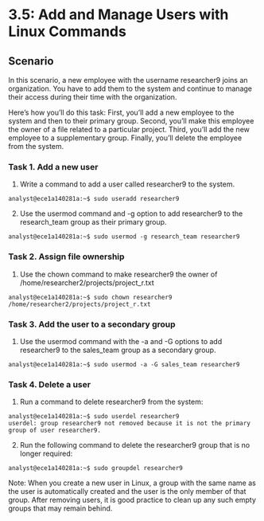 # 3.5: Add and Manage Users with Linux Commands

## Scenario

In this scenario, a new employee with the username researcher9 joins an organization. You have to add them to the system and continue to manage their access during their time with the organization.

Here’s how you’ll do this task: First, you’ll add a new employee to the system and then to their primary group. Second, you’ll make this employee the owner of a file related to a particular project. Third, you’ll add the new employee to a supplementary group. Finally, you’ll delete the employee from the system.


### Task 1. Add a new user
1. Write a command to add a user called researcher9 to the system.
```
analyst@ece1a140281a:~$ sudo useradd researcher9
```

2. Use the usermod command and -g option to add researcher9 to the research_team group as their primary group.
```
analyst@ece1a140281a:~$ sudo usermod -g research_team researcher9
```

### Task 2. Assign file ownership
1. Use the chown command to make researcher9 the owner of /home/researcher2/projects/project_r.txt
```
analyst@ece1a140281a:~$ sudo chown researcher9 /home/researcher2/projects/project_r.txt
```

### Task 3. Add the user to a secondary group
1. Use the usermod command with the -a and -G options to add researcher9 to the sales_team group as a secondary group.
```
analyst@ece1a140281a:~$ sudo usermod -a -G sales_team researcher9
```

### Task 4. Delete a user
1. Run a command to delete researcher9 from the system:
```
analyst@ece1a140281a:~$ sudo userdel researcher9
userdel: group researcher9 not removed because it is not the primary group of user researcher9.
```

2. Run the following command to delete the researcher9 group that is no longer required:
```
analyst@ece1a140281a:~$ sudo groupdel researcher9
```

Note: When you create a new user in Linux, a group with the same name as the user is automatically created and the user is the only member of that group. After removing users, it is good practice to clean up any such empty groups that may remain behind.